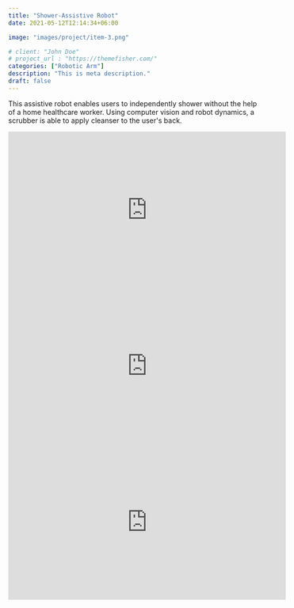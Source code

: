 ```yaml
---
title: "Shower-Assistive Robot"
date: 2021-05-12T12:14:34+06:00

image: "images/project/item-3.png"

# client: "John Doe"
# project_url : "https://themefisher.com/"
categories: ["Robotic Arm"]
description: "This is meta description."
draft: false
---
```



This assistive robot enables users to independently shower without the help of a home healthcare worker. Using computer vision and robot dynamics, a scrubber is able to apply cleanser to the user's back.

<iframe width="560" height="315" src="https://www.youtube.com/embed/eAALA_rlU08" title="YouTube video player" frameborder="0" allow="accelerometer; autoplay; clipboard-write; encrypted-media; gyroscope; picture-in-picture" allowfullscreen></iframe>

<iframe width="560" height="315" src="https://www.youtube.com/embed/vJ3XU90Cd6Y" title="YouTube video player" frameborder="0" allow="accelerometer; autoplay; clipboard-write; encrypted-media; gyroscope; picture-in-picture" allowfullscreen></iframe>

<iframe width="560" height="315" src="https://www.youtube.com/embed/_2ErZEbkQ2A?autoplay=1" title="YouTube video player" frameborder="0" allow="accelerometer; autoplay; clipboard-write; encrypted-media; gyroscope; picture-in-picture" allowfullscreen></iframe>

